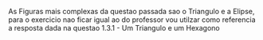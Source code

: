 As Figuras mais complexas da questao passada sao o Triangulo e a Elipse, para o exercicio nao ficar igual ao do professor vou utilzar como referencia a resposta dada na questao 1.3.1 - Um Triangulo e um Hexagono
